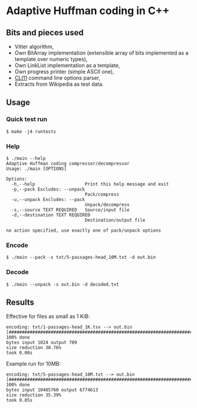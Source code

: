 # Adaptive Huffman coding in C++

## Bits and pieces used
* Vitter algorithm,
* Own BitArray implementation (extensible array of bits implemented as a template over numeric types),
* Own LinkList implementation as a template,
* Own progress printer (simple ASCII one),
* [CLI11](https://github.com/CLIUtils/CLI11) command line options parser,
* Extracts from Wikipedia as test data.

## Usage
### Quick test run
```
$ make -j4 runtests
```

### Help
```
$ ./main --help                                         
Adaptive Huffman coding compressor/decompressor
Usage: ./main [OPTIONS]

Options:
  -h,--help                   Print this help message and exit
  -p,--pack Excludes: --unpack
                              Pack/compress
  -u,--unpack Excludes: --pack
                              Unpack/decompress
  -s,--source TEXT REQUIRED   Source/input file
  -d,--destination TEXT REQUIRED
                              Destination/output file

no action specified, use exactly one of pack/unpack options
```

### Encode
```
$ ./main --pack -s txt/5-passages-head_10M.txt -d out.bin
```

### Decode
```
$ ./main --unpack -s out.bin -d decoded.txt
```

## Results
Effective for files as small as 1 KiB:
```
encoding: txt/1-passages-head_1K.tsv --> out.bin
[####################################################################################################] 100% done
bytes input 1024 output 709
size reduction 30.76%
took 0.00s
```

Example run for 10MB:
```
encoding: txt/5-passages-head_10M.txt --> out.bin
[####################################################################################################] 100% done
bytes input 10485760 output 6774613
size reduction 35.39%
took 0.85s
```
